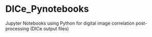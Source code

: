 # DICe_Pynotebooks
Jupyter Notebooks using Python for digital image correlation post-processing (DICe output files)
